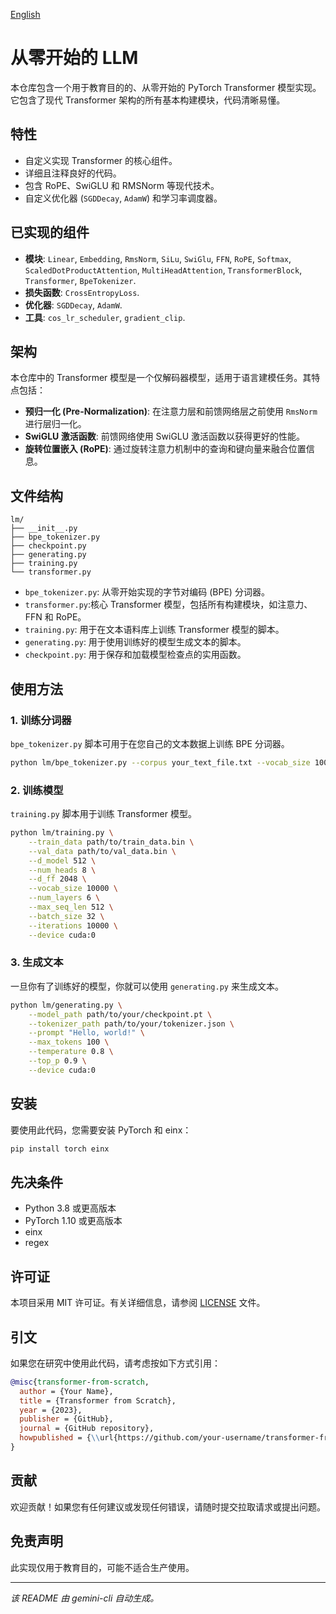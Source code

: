 [English](./README.md)

# 从零开始的 LLM

本仓库包含一个用于教育目的的、从零开始的 PyTorch Transformer 模型实现。它包含了现代 Transformer 架构的所有基本构建模块，代码清晰易懂。

## 特性

* 自定义实现 Transformer 的核心组件。
* 详细且注释良好的代码。
* 包含 RoPE、SwiGLU 和 RMSNorm 等现代技术。
* 自定义优化器 (`SGDDecay`, `AdamW`) 和学习率调度器。

## 已实现的组件

* **模块**: `Linear`, `Embedding`, `RmsNorm`, `SiLu`, `SwiGlu`, `FFN`, `RoPE`, `Softmax`, `ScaledDotProductAttention`, `MultiHeadAttention`, `TransformerBlock`, `Transformer`, `BpeTokenizer`.
* **损失函数**: `CrossEntropyLoss`.
* **优化器**: `SGDDecay`, `AdamW`.
* **工具**: `cos_lr_scheduler`, `gradient_clip`.

## 架构

本仓库中的 Transformer 模型是一个仅解码器模型，适用于语言建模任务。其特点包括：

* **预归一化 (Pre-Normalization)**: 在注意力层和前馈网络层之前使用 `RmsNorm` 进行层归一化。
* **SwiGLU 激活函数**: 前馈网络使用 SwiGLU 激活函数以获得更好的性能。
* **旋转位置嵌入 (RoPE)**: 通过旋转注意力机制中的查询和键向量来融合位置信息。

## 文件结构

```
lm/
├── __init__.py
├── bpe_tokenizer.py
├── checkpoint.py
├── generating.py
├── training.py
└── transformer.py
```

* `bpe_tokenizer.py`: 从零开始实现的字节对编码 (BPE) 分词器。
* `transformer.py`:核心 Transformer 模型，包括所有构建模块，如注意力、FFN 和 RoPE。
* `training.py`: 用于在文本语料库上训练 Transformer 模型的脚本。
* `generating.py`: 用于使用训练好的模型生成文本的脚本。
* `checkpoint.py`: 用于保存和加载模型检查点的实用函数。

## 使用方法

### 1. 训练分词器

`bpe_tokenizer.py` 脚本可用于在您自己的文本数据上训练 BPE 分词器。

```bash
python lm/bpe_tokenizer.py --corpus your_text_file.txt --vocab_size 10000
```

### 2. 训练模型

`training.py` 脚本用于训练 Transformer 模型。

```bash
python lm/training.py \
    --train_data path/to/train_data.bin \
    --val_data path/to/val_data.bin \
    --d_model 512 \
    --num_heads 8 \
    --d_ff 2048 \
    --vocab_size 10000 \
    --num_layers 6 \
    --max_seq_len 512 \
    --batch_size 32 \
    --iterations 10000 \
    --device cuda:0
```

### 3. 生成文本

一旦你有了训练好的模型，你就可以使用 `generating.py` 来生成文本。

```bash
python lm/generating.py \
    --model_path path/to/your/checkpoint.pt \
    --tokenizer_path path/to/your/tokenizer.json \
    --prompt "Hello, world!" \
    --max_tokens 100 \
    --temperature 0.8 \
    --top_p 0.9 \
    --device cuda:0
```

## 安装

要使用此代码，您需要安装 PyTorch 和 einx：

```bash
pip install torch einx
```

## 先决条件

* Python 3.8 或更高版本
* PyTorch 1.10 或更高版本
* einx
* regex

## 许可证

本项目采用 MIT 许可证。有关详细信息，请参阅 [LICENSE](LICENSE) 文件。

## 引文

如果您在研究中使用此代码，请考虑按如下方式引用：

```bibtex
@misc{transformer-from-scratch,
  author = {Your Name},
  title = {Transformer from Scratch},
  year = {2023},
  publisher = {GitHub},
  journal = {GitHub repository},
  howpublished = {\\url{https://github.com/your-username/transformer-from-scratch}},
}
```

## 贡献

欢迎贡献！如果您有任何建议或发现任何错误，请随时提交拉取请求或提出问题。

## 免责声明

此实现仅用于教育目的，可能不适合生产使用。

---

*该 README 由 gemini-cli 自动生成。*


